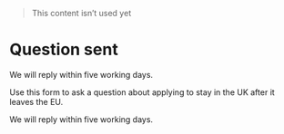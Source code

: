 > This content isn’t used yet

# Question sent

We will reply within five working days.

Use this form to ask a question about applying to stay in the UK after it leaves the EU.

We will reply within five working days.